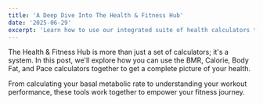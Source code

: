 ```yaml
---
title: 'A Deep Dive Into The Health & Fitness Hub'
date: '2025-06-29'
excerpt: 'Learn how to use our integrated suite of health calculators to track your progress and achieve your fitness goals.'
---
```


The Health & Fitness Hub is more than just a set of calculators; it's a system. In this post, we'll explore how you can use the BMR, Calorie, Body Fat, and Pace calculators together to get a complete picture of your health.

From calculating your basal metabolic rate to understanding your workout performance, these tools work together to empower your fitness journey.